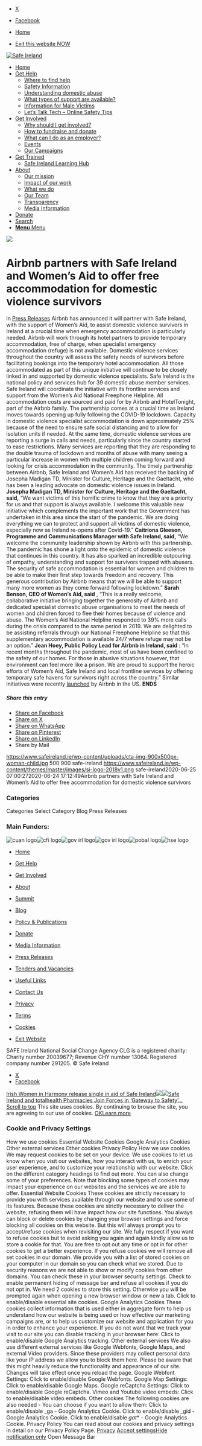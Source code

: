   * [X](https://twitter.com/SAFEIreland "X")
  * [Facebook](https://www.facebook.com/safe.ireland "Facebook")


  * [Home](https://www.safeireland.ie/)
  * [Exit this website NOW](https://www.google.ie/)


[![Safe Ireland](https://www.safeireland.ie/wp-content/themes/master/images/si-logo-2018v1.png)](https://www.safeireland.ie/)
  * [Home](https://www.safeireland.ie/)
  * [Get Help](https://www.safeireland.ie/get-help/)
    * [Where to find help](https://www.safeireland.ie/get-help/where-to-find-help/)
    * [Safety Information](https://www.safeireland.ie/get-help/safety-information/)
    * [Understanding domestic abuse](https://www.safeireland.ie/get-help/understanding-domestic-abuse/)
    * [What types of support are available?](https://www.safeireland.ie/get-help/what-types-of-support-are-available/)
    * [Information for Male Victims](https://www.safeireland.ie/get-help/information-for-male-victims/)
    * [Let’s Talk Tech – Online Safety Tips](https://www.safeireland.ie/lets-talk-tech-online-safety-tips/)
  * [Get Involved](https://www.safeireland.ie/get-involved/)
    * [Why should I get involved?](https://www.safeireland.ie/get-involved/why-should-i-get-involved/)
    * [How to fundraise and donate](https://www.safeireland.ie/get-involved/how-to-fundraise-and-donate/)
    * [What can I do as an employer?](https://www.safeireland.ie/get-involved/what-can-i-do-as-an-employer/)
    * [Events](https://www.safeireland.ie/get-involved/events/)
    * [Our Campaigns](https://www.safeireland.ie/get-involved/our-campaigns/)
  * [Get Trained](https://www.safeireland.ie/airbnb-partners-with-safe-ireland-and-womens-aid-to-offer-free-accommodation-for-domestic-violence-survivors/)
    * [Safe Ireland Learning Hub](https://www.safeireland.ie/safe-ireland-learning-hub/)
  * [About](https://www.safeireland.ie/about/)
    * [Our mission](https://www.safeireland.ie/about/our-mission/)
    * [Impact of our work](https://www.safeireland.ie/about/impact-of-our-work/)
    * [What we do](https://www.safeireland.ie/about/what-we-do/)
    * [Our Team](https://www.safeireland.ie/about/our-team/)
    * [Transparency](https://www.safeireland.ie/about/transparency/)
    * [Media Information](https://www.safeireland.ie/about/media-information/)
  * [Donate](https://www.safeireland.ie/get-involved/how-to-fundraise-and-donate/)
  * [Search](https://www.safeireland.ie/airbnb-partners-with-safe-ireland-and-womens-aid-to-offer-free-accommodation-for-domestic-violence-survivors/?s=)
  * [ **Menu** Menu ](https://www.safeireland.ie/airbnb-partners-with-safe-ireland-and-womens-aid-to-offer-free-accommodation-for-domestic-violence-survivors/)


[![](https://www.safeireland.ie/wp-content/uploads/cta-img-900x500px-woman-child-845x500.jpg)](https://www.safeireland.ie/wp-content/uploads/cta-img-900x500px-woman-child.jpg "cta-img-900x500px-woman-child")
# Airbnb partners with Safe Ireland and Women’s Aid to offer free accommodation for domestic violence survivors
in [Press Releases](https://www.safeireland.ie/category/press-releases/)
Airbnb has announced it will partner with Safe Ireland, with the support of Women’s Aid, to assist domestic violence survivors in Ireland at a crucial time when emergency accommodation is particularly needed.
Airbnb will work through its hotel partners to provide temporary accommodation, free of charge, when specialist emergency accommodation (refuge) is not available. Domestic violence services throughout the country will assess the safety needs of survivors before facilitating bookings into the temporary hotel accommodation. All those accommodated as part of this unique initiative will continue to be closely linked in and supported by domestic violence specialists.
Safe Ireland is the national policy and services hub for 39 domestic abuse member services. Safe Ireland will coordinate the initiative with its frontline services and support from the Women’s Aid National Freephone Helpline. All accommodation costs are sourced and paid for by Airbnb and HotelTonight, part of the Airbnb family.
The partnership comes at a crucial time as Ireland moves towards opening up fully following the COVID-19 lockdown. Capacity in domestic violence specialist accommodation is down approximately 25% because of the need to ensure safe social distancing and to allow for isolation units if needed.
At the same time, domestic violence services are reporting a surge in calls and needs, particularly since the country started to ease restrictions. Many services are reporting that they are responding to the double trauma of lockdown and months of abuse with many seeing a particular increase in women with multiple children coming forward and looking for crisis accommodation in the community.
The timely partnership between Airbnb, Safe Ireland and Women’s Aid has received the backing of Josepha Madigan TD, Minister for Culture, Heritage and the Gaeltacht, who has been a leading advocate on domestic violence issues in Ireland.
**Josepha Madigan TD, Minister for Culture, Heritage and the Gaeltacht, said,** “We want victims of this horrific crime to know that they are a priority for us and that support is always available. I welcome this valuable new initiative which complements the important work that the Government has undertaken in this area since the start of the pandemic. We are doing everything we can to protect and support all victims of domestic violence, especially now as Ireland re-opens after Covid-19.”
**Caitriona Gleeson, Programme and Communications Manager with Safe Ireland, said,** “We welcome the community leadership shown by Airbnb with this partnership. The pandemic has shone a light onto the epidemic of domestic violence that continues in this country. It has also sparked an incredible outpouring of empathy, understanding and support for survivors trapped with abusers. The security of safe accommodation is essential for women and children to be able to make their first step towards freedom and recovery. This generous contribution by Airbnb means that we will be able to support many more women as they come forward following lockdown.”
**Sarah Benson, CEO of Women’s Aid, said** , “This is a really welcome, collaborative initiative bringing together the generosity of Airbnb and dedicated specialist domestic abuse organisations to meet the needs of women and children forced to flee their homes because of violence and abuse. The Women’s Aid National Helpline responded to 39% more calls during the crisis compared to the same period in 2019. We are delighted to be assisting referrals through our National Freephone Helpline so that this supplementary accommodation is available 24/7 where refuge may not be an option.”
**Jean Hoey, Public Policy Lead for Airbnb in Ireland, said** : “In recent months throughout the pandemic, most of us have been confined to the safety of our homes. For those in abusive situations however, that environment can feel more like a prison. We are proud to support the heroic efforts of Women’s Aid, Safe Ireland and local frontline services by offering temporary safe havens for survivors right across the country.”
Similar initiatives were recently [launched](https://news.airbnb.com/en-us/supporting-domestic-violence-survivors-in-california/#:~:text=Airbnb%20and%20Governor%20Newsom's%20office,amidst%20the%20COVID%2D19%20pandemic.&text=Stays%20will%20be%20funded%20by,Founder%20and%20CEO%20Brian%20Chesky.) by Airbnb in the US.
**ENDS**
##### Share this entry
  * [Share on Facebook](https://www.facebook.com/sharer.php?u=https://www.safeireland.ie/airbnb-partners-with-safe-ireland-and-womens-aid-to-offer-free-accommodation-for-domestic-violence-survivors/&t=Airbnb%20partners%20with%20Safe%20Ireland%20and%20Women%E2%80%99s%20Aid%20to%20offer%20free%20accommodation%20for%20domestic%20violence%20survivors)
  * [Share on X](https://twitter.com/share?text=Airbnb%20partners%20with%20Safe%20Ireland%20and%20Women%E2%80%99s%20Aid%20to%20offer%20free%20accommodation%20for%20domestic%20violence%20survivors&url=https://www.safeireland.ie/?p=8036)
  * [Share on WhatsApp](https://api.whatsapp.com/send?text=https://www.safeireland.ie/airbnb-partners-with-safe-ireland-and-womens-aid-to-offer-free-accommodation-for-domestic-violence-survivors/)
  * [Share on Pinterest](https://pinterest.com/pin/create/button/?url=https%3A%2F%2Fwww.safeireland.ie%2Fairbnb-partners-with-safe-ireland-and-womens-aid-to-offer-free-accommodation-for-domestic-violence-survivors%2F&description=Airbnb%20partners%20with%20Safe%20Ireland%20and%20Women%E2%80%99s%20Aid%20to%20offer%20free%20accommodation%20for%20domestic%20violence%20survivors&media=https%3A%2F%2Fwww.safeireland.ie%2Fwp-content%2Fuploads%2Fcta-img-900x500px-woman-child-705x392.jpg)
  * [Share on LinkedIn](https://linkedin.com/shareArticle?mini=true&title=Airbnb%20partners%20with%20Safe%20Ireland%20and%20Women%E2%80%99s%20Aid%20to%20offer%20free%20accommodation%20for%20domestic%20violence%20survivors&url=https://www.safeireland.ie/airbnb-partners-with-safe-ireland-and-womens-aid-to-offer-free-accommodation-for-domestic-violence-survivors/)
  * Share by Mail


https://www.safeireland.ie/wp-content/uploads/cta-img-900x500px-woman-child.jpg 500 900 safe-ireland https://www.safeireland.ie/wp-content/themes/master/images/si-logo-2018v1.png safe-ireland2020-06-25 07:00:272020-06-24 17:12:49Airbnb partners with Safe Ireland and Women’s Aid to offer free accommodation for domestic violence survivors
### Categories
Categories Select Category Blog Press Releases
### Main Funders:
![cuan logo](https://www.safeireland.ie/wp-content/uploads/logo-cuan.png)![cfi logo](https://www.safeireland.ie/wp-content/uploads/logo-cfi.png)![gov irl logo](https://www.safeireland.ie/wp-content/uploads/logo-goi2.png)![gov irl logo](https://www.safeireland.ie/wp-content/uploads/logo-doj.png)![pobal logo](https://www.safeireland.ie/wp-content/uploads/logo-pobal.png)![hse logo](https://www.safeireland.ie/wp-content/uploads/logo-hse.png)
  * [Home](https://www.safeireland.ie/)
  * [Get Help](https://www.safeireland.ie/get-help/)
  * [Get Involved](https://www.safeireland.ie/get-involved/)
  * [About](https://www.safeireland.ie/about/)
  * [Summit](https://www.safeireland.ie/?page_id=3620)
  * [Blog](https://www.safeireland.ie/blog/)


  * [Policy & Publications](https://www.safeireland.ie/policy-publications/)
  * [Donate](https://www.safeireland.ie/get-involved/how-to-fundraise-and-donate/)
  * [Media Information](https://www.safeireland.ie/about/media-information/)
  * [Press Releases](https://www.safeireland.ie/about/media-information/press-releases/)
  * [Tenders and Vacancies](https://www.safeireland.ie/tenders-and-vacancies/)
  * [Useful Links](https://www.safeireland.ie/links/)


  * [Contact Us](https://www.safeireland.ie/contact-us/)
  * [Privacy](https://www.safeireland.ie/privacy/)
  * [Terms](https://www.safeireland.ie/terms/)
  * [Cookies](https://www.safeireland.ie/cookies/)
  * [Exit Website](https://www.google.ie)


SAFE Ireland National Social Change Agency CLG is a registered charity: Charity number 20039677; Revenue CHY number 13064. Registered company number 291205.
© Safe Ireland 
  * [X](https://twitter.com/SAFEIreland "X")
  * [Facebook](https://www.facebook.com/safe.ireland "Facebook")


[Irish Women in Harmony release single in aid of Safe Ireland![](https://www.safeireland.ie/wp-content/uploads/Group-Artwork-80x80.jpeg)](https://www.safeireland.ie/irish-women-in-harmony-release-single-in-aid-of-safe-ireland/)[![](https://www.safeireland.ie/wp-content/uploads/Screen-Shot-2020-06-30-at-17.11.01-80x80.jpg)Safe Ireland and totalhealth Pharmacies Join Forces in ‘Gateway to Safety’...](https://www.safeireland.ie/safe-ireland-and-totalhealth-pharmacies-join-forces-in-gateway-to-safety-initiative-as-dv-needs-continue/)
[Scroll to top](https://www.safeireland.ie/airbnb-partners-with-safe-ireland-and-womens-aid-to-offer-free-accommodation-for-domestic-violence-survivors/#top "Scroll to top")
This site uses cookies. By continuing to browse the site, you are agreeing to our use of cookies.
[OK](https://www.safeireland.ie/airbnb-partners-with-safe-ireland-and-womens-aid-to-offer-free-accommodation-for-domestic-violence-survivors/)[Learn more](https://www.safeireland.ie/airbnb-partners-with-safe-ireland-and-womens-aid-to-offer-free-accommodation-for-domestic-violence-survivors/)
### Cookie and Privacy Settings
How we use cookies
Essential Website Cookies
Google Analytics Cookies
Other external services
Other cookies
Privacy Policy
How we use cookies
We may request cookies to be set on your device. We use cookies to let us know when you visit our websites, how you interact with us, to enrich your user experience, and to customize your relationship with our website. 
Click on the different category headings to find out more. You can also change some of your preferences. Note that blocking some types of cookies may impact your experience on our websites and the services we are able to offer.
Essential Website Cookies
These cookies are strictly necessary to provide you with services available through our website and to use some of its features.
Because these cookies are strictly necessary to deliver the website, refusing them will have impact how our site functions. You always can block or delete cookies by changing your browser settings and force blocking all cookies on this website. But this will always prompt you to accept/refuse cookies when revisiting our site.
We fully respect if you want to refuse cookies but to avoid asking you again and again kindly allow us to store a cookie for that. You are free to opt out any time or opt in for other cookies to get a better experience. If you refuse cookies we will remove all set cookies in our domain.
We provide you with a list of stored cookies on your computer in our domain so you can check what we stored. Due to security reasons we are not able to show or modify cookies from other domains. You can check these in your browser security settings.
Check to enable permanent hiding of message bar and refuse all cookies if you do not opt in. We need 2 cookies to store this setting. Otherwise you will be prompted again when opening a new browser window or new a tab.
Click to enable/disable essential site cookies.
Google Analytics Cookies
These cookies collect information that is used either in aggregate form to help us understand how our website is being used or how effective our marketing campaigns are, or to help us customize our website and application for you in order to enhance your experience.
If you do not want that we track your visit to our site you can disable tracking in your browser here:
Click to enable/disable Google Analytics tracking.
Other external services
We also use different external services like Google Webfonts, Google Maps, and external Video providers. Since these providers may collect personal data like your IP address we allow you to block them here. Please be aware that this might heavily reduce the functionality and appearance of our site. Changes will take effect once you reload the page.
Google Webfont Settings:
Click to enable/disable Google Webfonts.
Google Map Settings:
Click to enable/disable Google Maps.
Google reCaptcha Settings:
Click to enable/disable Google reCaptcha.
Vimeo and Youtube video embeds:
Click to enable/disable video embeds.
Other cookies
The following cookies are also needed - You can choose if you want to allow them:
Click to enable/disable _ga - Google Analytics Cookie.
Click to enable/disable _gid - Google Analytics Cookie.
Click to enable/disable _gat_* - Google Analytics Cookie.
Privacy Policy
You can read about our cookies and privacy settings in detail on our Privacy Policy Page. 
[Privacy](https://www.safeireland.ie/privacy/)
[Accept settings](https://www.safeireland.ie/airbnb-partners-with-safe-ireland-and-womens-aid-to-offer-free-accommodation-for-domestic-violence-survivors/ "Allow to use cookies, you always can modify used cookies and services")[Hide notification only](https://www.safeireland.ie/airbnb-partners-with-safe-ireland-and-womens-aid-to-offer-free-accommodation-for-domestic-violence-survivors/ "Do not allow to use cookies or services - some functionality on our site might not work as expected.")
Open Message Bar

